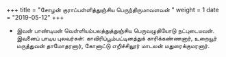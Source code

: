 ﻿+++
title = "சோழன் குராப்பள்ளித்துஞ்சிய பெருந்திருமாவளவன்  "
weight = 1
date = "2019-05-12"
+++


-  இவன் பாண்டியன் வெள்ளியம்பலத்துத்துஞ்சிய பெருவழுதியோடு நட்புடையவன். இவனைப் பாடிய புலவர்கள்: காவிரிப்பூம்பட்டினத்துக் காரிக்கண்ணனார், உறையூர் மருத்துவன் தாமோதரனார், கோனாட்டு எறிச்சிலூர் மாடலன் மதுரைக்குமரனார். 
  
